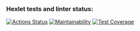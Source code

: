 ### Hexlet tests and linter status:
[![Actions Status](https://github.com/Eugen980/python-project-50/actions/workflows/hexlet-check.yml/badge.svg)](https://github.com/Eugen980/python-project-50/actions) 
[![Maintainability](https://api.codeclimate.com/v1/badges/389cedbb3a332ed67399/maintainability)](https://codeclimate.com/github/Eugen980/python-project-50/maintainability)
[![Test Coverage](https://api.codeclimate.com/v1/badges/389cedbb3a332ed67399/test_coverage)](https://codeclimate.com/github/Eugen980/python-project-50/test_coverage)